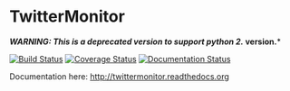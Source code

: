 TwitterMonitor
==============

***WARNING: This is a deprecated version to support python 2.* version.***


[![Build Status](https://travis-ci.org/alissonperez/TwitterMonitor.svg)](https://travis-ci.org/alissonperez/TwitterMonitor) [![Coverage Status](https://coveralls.io/repos/alissonperez/TwitterMonitor/badge.png?branch=master)](https://coveralls.io/r/alissonperez/TwitterMonitor?branch=master) [![Documentation Status](https://readthedocs.org/projects/twittermonitor/badge/?version=latest)](https://readthedocs.org/projects/twittermonitor/?badge=latest)

Documentation here: http://twittermonitor.readthedocs.org
